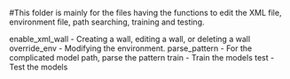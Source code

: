 #This folder is mainly for the files having the functions to edit the XML file, environment file, path searching, training and testing.

enable_xml_wall - Creating a wall, editing a wall, or deleting a wall
override_env - Modifying the environment.
parse_pattern - For the complicated model path, parse the pattern
train - Train the models
test - Test the models
